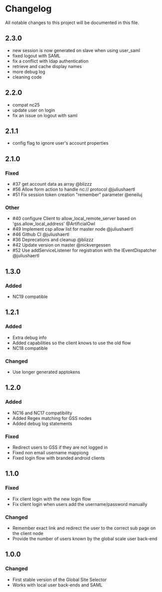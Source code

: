 # Changelog
All notable changes to this project will be documented in this file.

## 2.3.0

- new session is now generated on slave when using user_saml
- fixed logout with SAML
- fix a conflict with ldap authentication
- retrieve and cache display names
- more debug log
- cleaning code

## 2.2.0

- compat nc25
- update user on login
- fix an issue on logout with saml

## 2.1.1

- config flag to ignore user's account properties

## 2.1.0

### Fixed

- #37 get account data as array @blizzz
- #56 Allow form action to handle nc:// protocol @juliushaertl
- #51 Fix session token creation "remember" parameter @eneiluj

### Other

- #40 configure Client to allow_local_remote_server based on 'gss.allow_local_address' @ArtificialOwl
- #49 Implement csp allow list for master node @juliushaertl
- #46 Github CI @juliushaertl
- #36 Deprecations and cleanup @blizzz
- #42 Update version on master @nickvergessen
- #52 Use addServiceListener for registration with the IEventDispatcher @juliushaertl

## 1.3.0
### Added
- NC19 compatible

## 1.2.1

### Added
- Extra debug info
- Added capabilities so the client knows to use the old flow
- NC18 compatible

### Changed
- Use longer generated apptokens

## 1.2.0

### Added
- NC16 and NC17 compatibility
- Added Regex matching for GSS nodes
- Added debug log statements

### Fixed
- Redirect users to GSS if they are not logged in
- Fixed non email username mappiong
- Fixed login flow with branded android clients

## 1.1.0

### Fixed

- Fix client login with the new login flow
- Fix client login when users add the username/password manually

### Changed

- Remember exact link and redirect the user to the correct sub page on the client node
- Provide the number of users known by the global scale user back-end

## 1.0.0

### Changed

- First stable version of the Global Site Selector
- Works with local user back-ends and SAML

